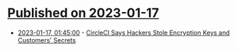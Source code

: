 # [Published on 2023-01-17](index.md)

* [2023-01-17, 01:45:00](https://it.slashdot.org/story/23/01/16/2330233/circleci-says-hackers-stole-encryption-keys-and-customers-secrets?utm_source=rss1.0mainlinkanon&utm_medium=feed) - [CircleCI Says Hackers Stole Encryption Keys and Customers' Secrets](https://it.slashdot.org/story/23/01/16/2330233/circleci-says-hackers-stole-encryption-keys-and-customers-secrets?utm_source=rss1.0mainlinkanon&utm_medium=feed)

